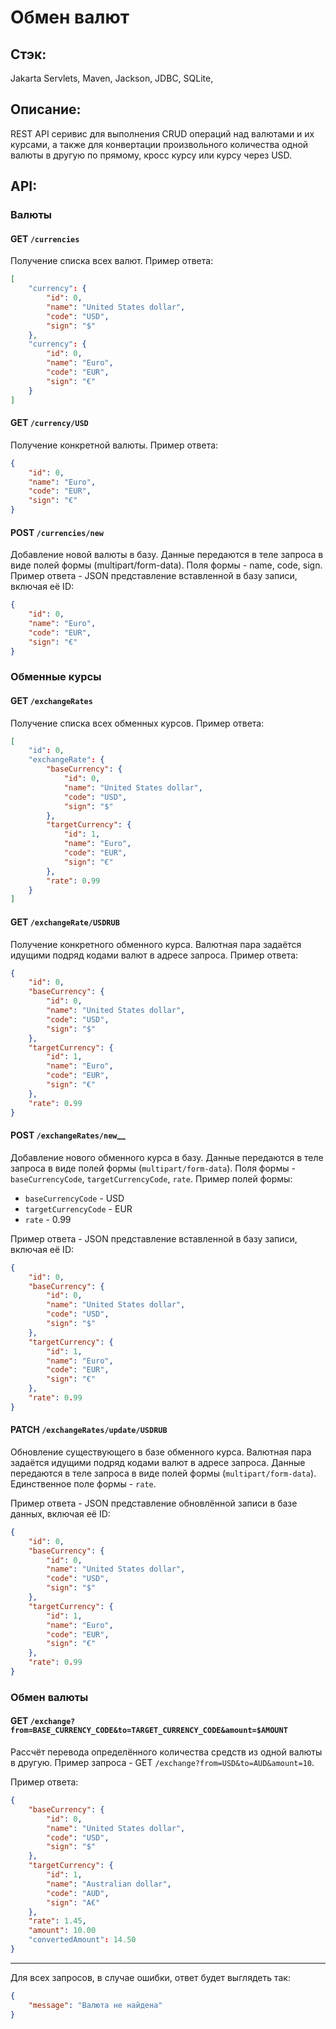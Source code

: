 # Обмен валют

## __Стэк__:
Jakarta Servlets, Maven, Jackson, JDBC, SQLite,

## __Описание:__

REST API серивис для выполнения CRUD операций над валютами и их курсами,
а также для конвертации произвольного количества одной валюты в другую по прямому,
кросс курсу или курсу через USD.

## __API:__

### __Валюты__

#### __GET `/currencies`__

Получение списка всех валют. Пример ответа:

```json
[
    "currency": {
        "id": 0,
        "name": "United States dollar",
        "code": "USD",
        "sign": "$"
    },   
    "currency": {
        "id": 0,
        "name": "Euro",
        "code": "EUR",
        "sign": "€"
    }
]
```

#### __GET `/currency/USD`__

Получение конкретной валюты. Пример ответа:


```json
{
    "id": 0,
    "name": "Euro",
    "code": "EUR",
    "sign": "€"
}
```

#### __POST `/currencies/new`__

Добавление новой валюты в базу. Данные передаются в теле запроса
в виде полей формы (multipart/form-data).
Поля формы - name, code, sign. 
Пример ответа - JSON представление вставленной в базу записи, включая её ID:

```json
{
    "id": 0,
    "name": "Euro",
    "code": "EUR",
    "sign": "€"
}
```

### Обменные курсы

#### __GET `/exchangeRates`__

Получение списка всех обменных курсов. Пример ответа:

```json
[
    "id": 0,
    "exchangeRate": {
        "baseCurrency": {
            "id": 0,
            "name": "United States dollar",
            "code": "USD",
            "sign": "$"
        },
        "targetCurrency": {
            "id": 1,
            "name": "Euro",
            "code": "EUR",
            "sign": "€"
        },
        "rate": 0.99
    }
]
```

#### __GET `/exchangeRate/USDRUB`__

Получение конкретного обменного курса. Валютная пара задаётся идущими подряд кодами валют в адресе запроса. Пример ответа:

```json
{
    "id": 0,
    "baseCurrency": {
        "id": 0,
        "name": "United States dollar",
        "code": "USD",
        "sign": "$"
    },
    "targetCurrency": {
        "id": 1,
        "name": "Euro",
        "code": "EUR",
        "sign": "€"
    },
    "rate": 0.99
}
```

#### __POST__ `/exchangeRates/new`__

Добавление нового обменного курса в базу. Данные передаются в теле запроса в виде полей формы (`multipart/form-data`). Поля формы - `baseCurrencyCode`, `targetCurrencyCode`, `rate`. Пример полей формы:
    
* `baseCurrencyCode` - USD
* `targetCurrencyCode` - EUR
* `rate` - 0.99

Пример ответа - JSON представление вставленной в базу записи, включая её ID:

```json
{
    "id": 0,
    "baseCurrency": {
        "id": 0,
        "name": "United States dollar",
        "code": "USD",
        "sign": "$"
    },
    "targetCurrency": {
        "id": 1,
        "name": "Euro",
        "code": "EUR",
        "sign": "€"
    },
    "rate": 0.99
}
```

#### __PATCH `/exchangeRates/update/USDRUB`__

Обновление существующего в базе обменного курса. Валютная пара задаётся идущими подряд кодами валют в адресе запроса. Данные передаются в теле запроса в виде полей формы (`multipart/form-data`). Единственное поле формы - `rate`.

Пример ответа - JSON представление обновлённой записи в базе данных, включая её ID:

```json
{
    "id": 0,
    "baseCurrency": {
        "id": 0,
        "name": "United States dollar",
        "code": "USD",
        "sign": "$"
    },
    "targetCurrency": {
        "id": 1,
        "name": "Euro",
        "code": "EUR",
        "sign": "€"
    },
    "rate": 0.99
}
```

### Обмен валюты

#### __GET `/exchange?from=BASE_CURRENCY_CODE&to=TARGET_CURRENCY_CODE&amount=$AMOUNT`__

Рассчёт перевода определённого количества средств из одной валюты в другую. Пример запроса - GET `/exchange?from=USD&to=AUD&amount=10`.

Пример ответа:

```json
{
    "baseCurrency": {
        "id": 0,
        "name": "United States dollar",
        "code": "USD",
        "sign": "$"
    },
    "targetCurrency": {
        "id": 1,
        "name": "Australian dollar",
        "code": "AUD",
        "sign": "A€"
    },
    "rate": 1.45,
    "amount": 10.00
    "convertedAmount": 14.50
}
```

---

Для всех запросов, в случае ошибки, ответ будет выглядеть так:

```json
{
    "message": "Валюта не найдена"
}
```
